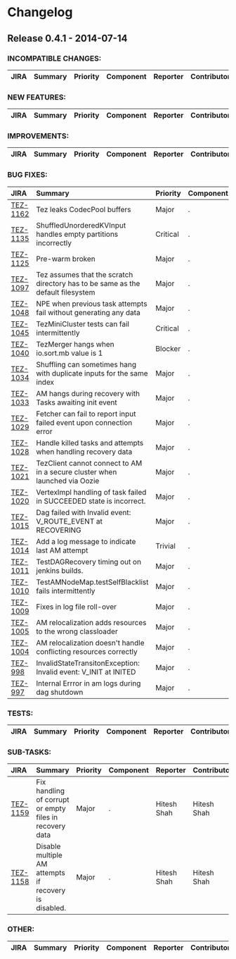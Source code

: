 
<!---
# Licensed to the Apache Software Foundation (ASF) under one
# or more contributor license agreements.  See the NOTICE file
# distributed with this work for additional information
# regarding copyright ownership.  The ASF licenses this file
# to you under the Apache License, Version 2.0 (the
# "License"); you may not use this file except in compliance
# with the License.  You may obtain a copy of the License at
#
#     http://www.apache.org/licenses/LICENSE-2.0
#
# Unless required by applicable law or agreed to in writing, software
# distributed under the License is distributed on an "AS IS" BASIS,
# WITHOUT WARRANTIES OR CONDITIONS OF ANY KIND, either express or implied.
# See the License for the specific language governing permissions and
# limitations under the License.
-->
# Changelog

## Release 0.4.1 - 2014-07-14

### INCOMPATIBLE CHANGES:

| JIRA | Summary | Priority | Component | Reporter | Contributor |
|:---- |:---- | :--- |:---- |:---- |:---- |


### NEW FEATURES:

| JIRA | Summary | Priority | Component | Reporter | Contributor |
|:---- |:---- | :--- |:---- |:---- |:---- |


### IMPROVEMENTS:

| JIRA | Summary | Priority | Component | Reporter | Contributor |
|:---- |:---- | :--- |:---- |:---- |:---- |


### BUG FIXES:

| JIRA | Summary | Priority | Component | Reporter | Contributor |
|:---- |:---- | :--- |:---- |:---- |:---- |
| [TEZ-1162](https://issues.apache.org/jira/browse/TEZ-1162) | Tez leaks CodecPool buffers |  Major | . | Gopal V | Gopal V |
| [TEZ-1135](https://issues.apache.org/jira/browse/TEZ-1135) | ShuffledUnorderedKVInput handles empty partitions incorrectly |  Critical | . | Siddharth Seth | Siddharth Seth |
| [TEZ-1125](https://issues.apache.org/jira/browse/TEZ-1125) | Pre-warm broken |  Major | . | Bikas Saha | Bikas Saha |
| [TEZ-1097](https://issues.apache.org/jira/browse/TEZ-1097) | Tez assumes that the scratch directory has to be same as the default filesystem |  Major | . | Chuan Liu | Hitesh Shah |
| [TEZ-1048](https://issues.apache.org/jira/browse/TEZ-1048) | NPE when previous task attempts fail without generating any data |  Major | . | Arpit Gupta | Siddharth Seth |
| [TEZ-1045](https://issues.apache.org/jira/browse/TEZ-1045) | TezMiniCluster tests can fail intermittently |  Critical | . | Bikas Saha | Bikas Saha |
| [TEZ-1040](https://issues.apache.org/jira/browse/TEZ-1040) | TezMerger hangs when io.sort.mb value is 1 |  Blocker | . | Rohini Palaniswamy | Siddharth Seth |
| [TEZ-1034](https://issues.apache.org/jira/browse/TEZ-1034) | Shuffling can sometimes hang with duplicate inputs for the same index |  Major | . | Bikas Saha | Bikas Saha |
| [TEZ-1033](https://issues.apache.org/jira/browse/TEZ-1033) | AM hangs during recovery with Tasks awaiting init event |  Major | . | Arpit Gupta | Hitesh Shah |
| [TEZ-1029](https://issues.apache.org/jira/browse/TEZ-1029) | Fetcher can fail to report input failed event upon connection error |  Major | . | Bikas Saha | Bikas Saha |
| [TEZ-1028](https://issues.apache.org/jira/browse/TEZ-1028) | Handle killed tasks and attempts when handling recovery data |  Major | . | Hitesh Shah | Hitesh Shah |
| [TEZ-1021](https://issues.apache.org/jira/browse/TEZ-1021) | TezClient cannot connect to AM in a secure cluster when launched via Oozie |  Major | . | Hitesh Shah | Hitesh Shah |
| [TEZ-1020](https://issues.apache.org/jira/browse/TEZ-1020) | VertexImpl handling of task failed in SUCCEEDED state is incorrect. |  Major | . | Bikas Saha | Bikas Saha |
| [TEZ-1015](https://issues.apache.org/jira/browse/TEZ-1015) | Dag failed with Invalid event: V\_ROUTE\_EVENT at RECOVERING |  Major | . | Arpit Gupta |  |
| [TEZ-1014](https://issues.apache.org/jira/browse/TEZ-1014) | Add a log message to indicate last AM attempt |  Trivial | . | Hitesh Shah | Hitesh Shah |
| [TEZ-1011](https://issues.apache.org/jira/browse/TEZ-1011) | TestDAGRecovery timing out on jenkins builds. |  Major | . | Hitesh Shah | Hitesh Shah |
| [TEZ-1010](https://issues.apache.org/jira/browse/TEZ-1010) | TestAMNodeMap.testSelfBlacklist fails intermittently |  Major | . | Bikas Saha | Bikas Saha |
| [TEZ-1009](https://issues.apache.org/jira/browse/TEZ-1009) | Fixes in log file roll-over |  Major | . | Bikas Saha | Bikas Saha |
| [TEZ-1005](https://issues.apache.org/jira/browse/TEZ-1005) | AM relocalization adds resources to the wrong classloader |  Major | . | Sergey Shelukhin | Sergey Shelukhin |
| [TEZ-1004](https://issues.apache.org/jira/browse/TEZ-1004) | AM relocalization doesn't handle conflicting resources correctly |  Major | . | Sergey Shelukhin | Sergey Shelukhin |
| [TEZ-998](https://issues.apache.org/jira/browse/TEZ-998) | InvalidStateTransitonException: Invalid event: V\_INIT at INITED |  Major | . | Arpit Gupta | Hitesh Shah |
| [TEZ-997](https://issues.apache.org/jira/browse/TEZ-997) | Internal Errror in am logs during dag shutdown |  Major | . | Arpit Gupta |  |


### TESTS:

| JIRA | Summary | Priority | Component | Reporter | Contributor |
|:---- |:---- | :--- |:---- |:---- |:---- |


### SUB-TASKS:

| JIRA | Summary | Priority | Component | Reporter | Contributor |
|:---- |:---- | :--- |:---- |:---- |:---- |
| [TEZ-1159](https://issues.apache.org/jira/browse/TEZ-1159) | Fix handling of corrupt or empty files in recovery data |  Major | . | Hitesh Shah | Hitesh Shah |
| [TEZ-1158](https://issues.apache.org/jira/browse/TEZ-1158) | Disable multiple AM attempts if recovery is disabled. |  Major | . | Hitesh Shah | Hitesh Shah |


### OTHER:

| JIRA | Summary | Priority | Component | Reporter | Contributor |
|:---- |:---- | :--- |:---- |:---- |:---- |


